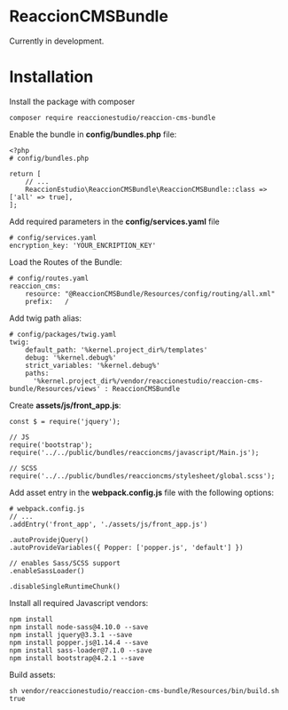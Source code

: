 ReaccionCMSBundle
==================

Currently in development.

# Installation

Install the package with composer

`composer require reaccionestudio/reaccion-cms-bundle`

Enable the bundle in **config/bundles.php** file:

    <?php
    # config/bundles.php
	
    return [
        // ...
        ReaccionEstudio\ReaccionCMSBundle\ReaccionCMSBundle::class => ['all' => true],
    ];
    

Add required parameters in the **config/services.yaml** file

    # config/services.yaml
    encryption_key: 'YOUR_ENCRIPTION_KEY'

Load the Routes of the Bundle:

    # config/routes.yaml
    reaccion_cms:
        resource: "@ReaccionCMSBundle/Resources/config/routing/all.xml"
        prefix:   /

Add twig path alias:

    # config/packages/twig.yaml
    twig:
        default_path: '%kernel.project_dir%/templates'
        debug: '%kernel.debug%'
        strict_variables: '%kernel.debug%'
        paths:
          '%kernel.project_dir%/vendor/reaccionestudio/reaccion-cms-bundle/Resources/views' : ReaccionCMSBundle

Create **assets/js/front_app.js**:

    const $ = require('jquery');
    
    // JS
    require('bootstrap');
    require('../../public/bundles/reaccioncms/javascript/Main.js');
    
    // SCSS
    require('../../public/bundles/reaccioncms/stylesheet/global.scss');

Add asset entry in the **webpack.config.js** file with the following options:

    # webpack.config.js
    // ...
    .addEntry('front_app', './assets/js/front_app.js')
    
    .autoProvidejQuery()
    .autoProvideVariables({ Popper: ['popper.js', 'default'] })
    
    // enables Sass/SCSS support
    .enableSassLoader()
    
    .disableSingleRuntimeChunk()

Install all required Javascript vendors:

    npm install
	npm install node-sass@4.10.0 --save
    npm install jquery@3.3.1 --save
    npm install popper.js@1.14.4 --save
    npm install sass-loader@7.1.0 --save
    npm install bootstrap@4.2.1 --save


Build assets:

`sh vendor/reaccionestudio/reaccion-cms-bundle/Resources/bin/build.sh true`
